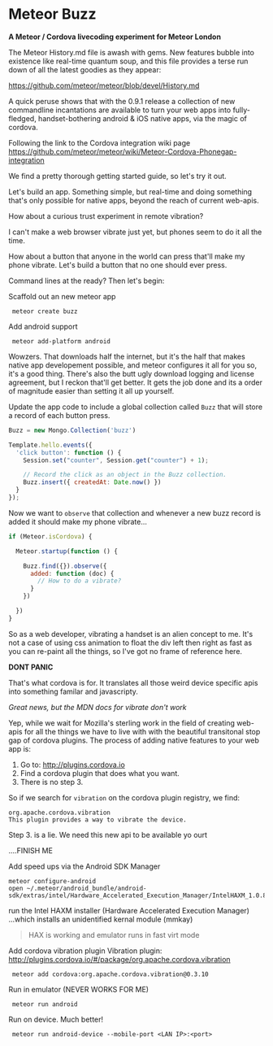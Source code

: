 # Meteor Buzz

**A Meteor / Cordova livecoding experiment for Meteor London**

The Meteor History.md file is awash with gems. New features bubble into
existence like real-time quantum soup, and this file provides a terse run down
of all the latest goodies as they appear:

https://github.com/meteor/meteor/blob/devel/History.md

A quick peruse shows that with the 0.9.1 release a collection of new commandline
incantations are available to turn your web apps into fully-fledged,
handset-bothering android & iOS native apps, via the magic of cordova.

Following the link to the Cordova integration wiki page
https://github.com/meteor/meteor/wiki/Meteor-Cordova-Phonegap-integration

We find a pretty thorough getting started guide, so let's try it out.

Let's build an app. Something simple, but real-time and doing something that's
only possible for native apps, beyond the reach of current web-apis.

How about a curious trust experiment in remote vibration?

I can't make a web browser vibrate just yet, but phones seem to do it all the time.

How about a button that anyone in the world can press that'll make my phone
vibrate. Let's build a button that no one should ever press.

Command lines at the ready? Then let's begin:

Scaffold out an new meteor app
```
 meteor create buzz
```

Add android support
```
 meteor add-platform android
```

Wowzers. That downloads half the internet, but it's the half that makes native
app developement possible, and meteor configures it all for you so, it's a good
thing. There's also the butt ugly download logging and license agreement, but I
reckon that'll get better. It gets the job done and its a order of magnitude
easier than setting it all up yourself.


Update the app code to include a global collection called `Buzz` that will store
a record of each button press.

```javascript
Buzz = new Mongo.Collection('buzz')

Template.hello.events({
  'click button': function () {
    Session.set("counter", Session.get("counter") + 1);

    // Record the click as an object in the Buzz collection.
    Buzz.insert({ createdAt: Date.now() })
  }
});
```

Now we want to `observe` that collection and whenever a new buzz record is added
it should make my phone vibrate...

```javascript
if (Meteor.isCordova) {

  Meteor.startup(function () {

    Buzz.find({}).observe({
      added: function (doc) {
        // How to do a vibrate?
      }
    })

  })
}
```

So as a web developer, vibrating a handset is an alien concept to me. It's not a
case of using css animation to float the div left then right as fast as you can
re-paint all the things, so I've got no frame of reference here.

**DONT PANIC**

That's what cordova is for. It translates all those weird device specific apis
into something familar and javascripty.

_Great news, but the MDN docs for vibrate don't work_

Yep, while we wait for Mozilla's sterling work in the field of creating web-apis
for all the things we have to live with with the beautiful transitonal stop gap
of cordova plugins. The process of adding native features to your web app is:

1. Go to: http://plugins.cordova.io
2. Find a cordova plugin that does what you want.
3. There is no step 3.

So if we search for `vibration` on the cordova plugin registry, we find:

```
org.apache.cordova.vibration
This plugin provides a way to vibrate the device.
```

Step 3. is a lie. We need this new api to be available yo ourt


....FINISH ME




Add speed ups via the Android SDK Manager
```
meteor configure-android
open ~/.meteor/android_bundle/android-sdk/extras/intel/Hardware_Accelerated_Execution_Manager/IntelHAXM_1.0.8.dmg
```
run the Intel HAXM installer (Hardware Accelerated Execution Manager)
...which installs an unidentified kernal module (mmkay)

> HAX is working and emulator runs in fast virt mode




Add cordova vibration plugin
Vibration plugin: http://plugins.cordova.io/#/package/org.apache.cordova.vibration
```
 meteor add cordova:org.apache.cordova.vibration@0.3.10
```

Run in emulator (NEVER WORKS FOR ME)
```
 meteor run android
```

Run on device. Much better!
```
 meteor run android-device --mobile-port <LAN IP>:<port>
```
